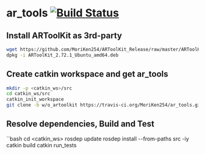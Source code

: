 # ar_tools [![Build Status](https://travis-ci.org/MoriKen254/ar_tools.svg?branch=w/o_artoolkit)](https://travis-ci.org/MoriKen254/ar_tools)


## Install ARToolKit as 3rd-party
```bash
wget https://github.com/MoriKen254/ARToolKit_Release/raw/master/ARToolKit_2.72.1_Ubuntu_amd64.deb
dpkg -i ARToolKit_2.72.1_Ubuntu_amd64.deb
```

## Create catkin workspace and get ar_tools
```bash
mkdir -p <catkin_ws>/src
cd catkin_ws/src
catkin_init_workspace
git clone -b w/o_artoolkit https://travis-ci.org/MoriKen254/ar_tools.git 
```

## Resolve dependencies, Build and Test
``bash
cd <catkin_ws>
rosdep update
rosdep install --from-paths src -iy
catkin build
catkin run_tests
```

